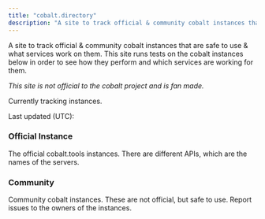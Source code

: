 ```yaml
---
title: "cobalt.directory"
description: "A site to track official & community cobalt instances that are safe to use & what services work on them. Currently tracking <instance-count> instances."
---
```

A site to track official & community cobalt instances that are safe to use & what services work on them. This site runs tests on the cobalt instances below in order to see how they perform and which services are working for them.

*This site is not official to the cobalt project and is fan made.*

Currently tracking <instance-count> instances.

Last updated (UTC): <time>

### Official Instance
The official cobalt.tools instances. There are different APIs, which are the names of the servers.
<official-table>

### Community
Community cobalt instances. These are not official, but safe to use. Report issues to the owners of the instances.
<community-table>

